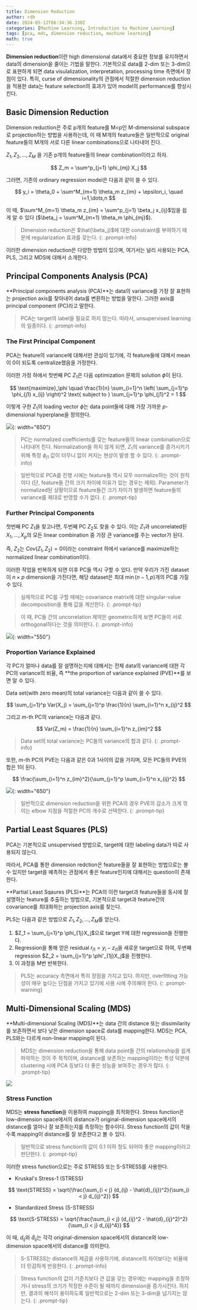 ```yaml
---
title: Dimension Reduction
author: rdh
date: 2024-05-12T06:34:36.330Z
categories: [Machine Learning, Introduction to Machine Learning]
tags: [pca, mds, dimension reduction, machine learning]
math: true
---
```

**Dimension reduction**이란 high dimensional data에서 중요한 정보를 유지하면서 data의 dimension을 줄이는 기법을 말한다. 기본적으로 data를 2-dim 또는 3-dim으로 표현하게 되면 data visulalization, interpretation, processing time 측면에서 장점이 있다. 특히, curse of dimensionality의 관점에서 적절한 dimension reduction을 적용한 data는 feature selection의 효과가 있어 model의 performance를 향상시킨다.

## Basic Dimension Reduction
Dimension reduction은 주로 p개의 feature를 M<p인 M-dimensional subspace로 projection하는 방법을 사용하는데, 이 때 M개의 feature들은 일반적으로 original feature들의 M개의 서로 다른 linear combinations으로 나타내어 진다. 

$Z_1, Z_2, \dots, Z_M$ 을 기존 p개의 feature들의 linear combination이라고 하자.

$$
Z_m = \sum^p_{j=1} \phi_{mj} X_j
$$

그러면, 기존의 ordinary regression model은 다음과 같이 쓸 수 있다.

$$
y_i = \theta_0 + \sum^M_{m=1} \theta_m z_{im} + \epsilon_i, \quad i=1,\dots,n
$$

이 때, $\sum^M_{m=1} \theta_m z_{im} = \sum^p_{j=1} \beta_j x_{ij}$임을 쉽게 알 수 있다 ($\beta_j = \sum^M_{m=1} \theta_m \phi_{mj}$).

> Dimension reduction은 $\hat{\beta_j}$에 대한 constraint를 부여하기 때문에 regularization 효과를 갖는다.
{: .prompt-info}

이러한 dimension reduction은 다양한 방법이 있으며, 여기서는 널리 사용되는 PCA, PLS, 그리고 MDS에 대해서 소개한다.

## Principal Components Analysis (PCA)
**Principal components analysis (PCA)**는 data의 variance를 가장 잘 표현하는 projection axis를 찾아내어 data를 변환하는 방법을 말한다. 그러한 axis를 principal component (PC)라고 말한다.

> PCA는 target의 label을 필요로 하지 않는다. 따라서, unsupervised learning의 일종이다.
{: .prompt-info}

### The First Principal Component
PCA는 feature의 variance에 대해서만 관심이 있기에, 각 feature들에 대해서 mean이 0이 되도록 centralize했음을 가정한다.

이러한 가정 하에서 첫번째 PC $Z_1$은 다음 optimization 문제의 solution $\phi$이 된다.

$$
\text{maximize}_\phi \quad \frac{1}{n} \sum_{i=1}^n \left( \sum_{j=1}^p \phi_{j1} x_{ij} \right)^2  \text{ subject to }  \sum_{j=1}^p \phi_{j1}^2 = 1
$$

이렇게 구한 $Z_1$의 loading vector $\phi$는 data point들에 대해 가장 가까운 $p$-dimensional hyperplane을 정의한다.

![](/assets/img/dimension-reduction-01.png){: width="650"}

> PC는 normalized coefficients를 갖는 feature들의 linear combination으로 나타내어 진다. Normalization을 하지 않게 되면, $Z_1$의 variance를 증가시키기 위해 특정 $\phi_{j1}$ 값이 터무니 없이 커지는 현상이 발생 할 수 있다.
{: .prompt-info}

> 일반적으로 PCA를 진행 시에는 feature들 역시 모두 normalize하는 것이 원칙이다 (단, feature들 간의 크기 차이에 이유가 있는 경우는 제외). Parameter가 normalized된 상황이므로 feature들간 크기 차이가 발생하면 feature들의 variance를 제대로 반영할 수가 없다.
{: .prompt-tip}

### Further Principal Components
첫번째 PC $Z_1$을 찾고나면, 두번째 PC $Z_2$도 찾을 수 있다. 이는 $Z_1$과 uncorrelated된 $X_1,\dots,X_p$의 모든 linear combination 중 가장 큰 variance를 주는 vector가 된다.

즉, $Z_2$는 $Cov(Z_1, Z_2)=0$이라는 constraint 하에서 variance를 maximize하는 normalized linear combination이다.

이러한 작업을 반복하게 되면 이후 PC들 역시 구할 수 있다. 만약 우리가 가진 dataset이 $n\times p$ dimension을 가진다면, 해당 dataset은 최대 $\min(n-1,p)$개의 PC를 가질 수 있다.

> 실제적으로 PC를 구할 때에는 covariance matrix에 대한 singular-value decomposition을 통해 값을 계산한다.
{: .prompt-tip}

> 이 때, PC들 간의 uncorrelation 제약은 geometric하게 보면 PC들이 서로 orthogonal하다는 것을 의미한다. 
{: .prompt-info}

![](/assets/img/dimension-reduction-02.png){: width="550"}

### Proportion Variance Explained
각 PC가 얼마나 data를 잘 설명하는지에 대해서는 전체 data의 variance에 대한 각 PC의 variance의 비율, 즉 **the proportion of variance explained (PVE)**를 보면 알 수 있다.

Data set(with zero mean)의 total variance는 다음과 같이 쓸 수 있다.

$$
\sum_{j=1}^p Var(X_j) = \sum_{j=1}^p \frac{1}{n} \sum_{i=1}^n x_{ij}^2
$$

그리고 $m$-th PC의 variance는 다음과 같다.

$$
Var(Z_m) = \frac{1}{n} \sum_{i=1}^n z_{im}^2
$$

> Data set의 total variance는 PC들의 variance의 합과 같다.
{: .prompt-info}

또한, $m$-th PC의 PVE는 다음과 같은 0과 1사이의 값을 가지며, 모든 PC들의 PVE의 합은 1이 된다.

$$
\frac{\sum_{i=1}^n z_{im}^2}{\sum_{j=1}^p \sum_{i=1}^n x_{ij}^2}
$$

![](/assets/img/dimension-reduction-03.png){: width="650"}

> 일반적으로 dimension reduction을 위한 PCA의 경우 PVE의 감소가 크게 꺾이는 elbow 지점을 적절한 PC의 개수로 선택한다.
{: .prompt-tip}

## Partial Least Squares (PLS)
PCA는 기본적으로 unsupervised 방법으로, target에 대한 labeling data가 따로 사용되지 않는다.

따라서, PCA를 통한 dimension redction은 feature들을 잘 표현하는 방법으로는 볼 수 있지만 target을 예측하는 관점에서 좋은 feature인지에 대해서는 question이 존재한다.

**Partial Least Sqaures (PLS)**는 PCA의 이런 target과 feature들을 동시에 잘 설명하는 feature를 추출하는 방법으로, 기본적으로 target과 feature간의 covariance를 최대화하는 projection axis를 찾는다.

PLS는 다음과 같은 방법으로 $Z_1, Z_2, \dots, Z_M$를 얻는다.

1. $Z_1 = \sum_{j=1}^p \phi_{1j}X_j$으로 target Y에 대한 regression을 진행한다.
2. Regression을 통해 얻은 residual $r_{i1} = y_i-z_{i1}$을 새로운 target으로 하여, 두번째 regression $Z_2 = \sum_{j=1}^p \phi'_{1j}X_j$을 진행한다.
3. 이 과정을 M번 반복한다.

> PLS는 accuracy 측면에서 특히 장점을 가지고 있다. 하지만, overfitting 가능성이 매우 높다는 단점을 가지고 있기에 사용 시에 주의해야 한다.
{: .prompt-warning}

## Multi-Dimensional Scaling (MDS)
**Multi-dimensional Scaling (MDS)**는 data 간의 distance 또는 dissimilarity를 보존하면서 보다 낮은 dimension space로 data를 mapping한다. MDS는 PCA, PLS와는 다르게 non-linear mapping이 된다.

> MDS는 dimension reduction을 통해 data point들 간의 relationship을 쉽게 파악하는 것이 주 목적이며, distance를 보존하는 mapping이라는 특성 덕분에 clustering 시에 PCA 등보다 더 좋은 성능을 보여주는 경우가 많다.
{: .prompt-tip}

![](/assets/img/dimension-reduction-04.png)

### Stress Function
MDS는 **stress function**을 이용하여 mapping을 최적화한다. Stress function은 low-dimension space에서의 distance가 original-dimension space에서의 distance를 얼마나 잘 보존하는지를 측정하는 함수이다. Stress function의 값이 작을수록 mapping이 distance를 잘 보존한다고 볼 수 있다.

> 일반적으로 stress function의 값이 0.1 이하 정도 되어야 좋은 mapping이라고 판단한다.
{: .prompt-tip}

이러한 stress function으로는 주로 STRESS 또는 S-STRESS를 사용한다.

* Kruskal's Stress-1 (STRESS)

$$
\text{STRESS} = \sqrt{\frac{\sum_{i < j} (d_{ij} - \hat{d}_{ij})^2}{\sum_{i < j} d_{ij}^2}}
$$

* Standardized Stress (S-STRESS)

$$
\text{S-STRESS} = \sqrt{\frac{\sum_{i < j} (d_{ij}^2 - \hat{d}_{ij}^2)^2}{\sum_{i < j} d_{ij}^4}}
$$

이 때, $d_{ij}$와 $\hat{d}_{ij}$는 각각 original-dimension space에서의 distance와 low-dimension space에서의 distance를 의미한다.

> S-STRESS는 distance의 제곱을 사용하기에, distance의 차이보다는 비율에 더 민감하게 반응한다.
{: .prompt-info}

> Stress function의 값이 기준치보다 큰 값을 갖는 경우에는 mapping을 조정하거나 stress의 크기가 적정한 수준이 될 때까지 dimension을 증가시킨다. 하지만, 결과의 해석이 용이하도록 일반적으로는 2-dim 또는 3-dim을 넘기지는 않는다.
{: .prompt-tip}